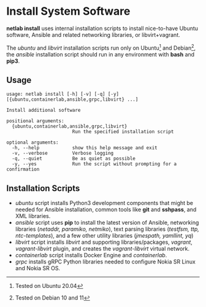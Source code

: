 # Install System Software

**netlab install** uses internal installation scripts to install nice-to-have Ubuntu software, Ansible and related networking libraries, or libvirt+vagrant.

The *ubuntu* and *libvirt* installation scripts run only on Ubuntu[^U20] and Debian[^D10], the *ansible* installation script should run in any environment with **bash** and **pip3**.

## Usage

```text
usage: netlab install [-h] [-v] [-q] [-y] [{ubuntu,containerlab,ansible,grpc,libvirt} ...]

Install additional software

positional arguments:
  {ubuntu,containerlab,ansible,grpc,libvirt}
                        Run the specified installation script

optional arguments:
  -h, --help            show this help message and exit
  -v, --verbose         Verbose logging
  -q, --quiet           Be as quiet as possible
  -y, --yes             Run the script without prompting for a confirmation
```

## Installation Scripts

* *ubuntu* script installs Python3 development components that might be needed for Ansible installation, common tools like **git** and **sshpass**, and XML libraries.
* *ansible* script uses **pip** to install the latest version of Ansible, networking libraries (*netaddr, paramiko, netmiko*), text parsing libraries (*testfsm, ttp, ntc-templates*), and a few other utility libraries (*jmespath, yamllint, yq*)
* *libvirt* script installs *libvirt* and supporting libraries/packages, *vagrant*, *vagrant-libvirt* plugin, and creates the *vagrant-libvirt* virtual network.
* *containerlab* script installs Docker Engine and *containerlab*.
* *grpc* installs gRPC Python libraries needed to configure Nokia SR Linux and Nokia SR OS.

[^U20]: Tested on Ubuntu 20.04

[^D10]: Tested on Debian 10 and 11
